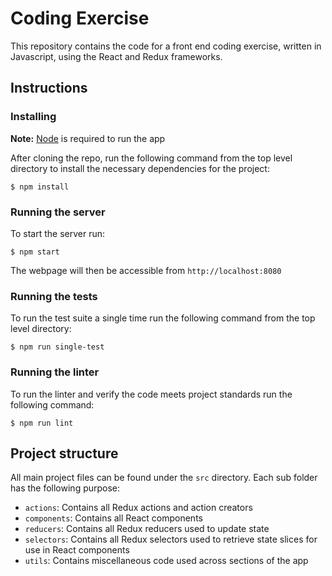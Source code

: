 # Coding Exercise

This repository contains the code for a front end coding exercise, written in Javascript, using the React and Redux frameworks.

## Instructions

### Installing

**Note:** [Node](https://nodejs.org/en/) is required to run the app
 
After cloning the repo, run the following command from the top level directory to install the necessary dependencies for the project:

```
$ npm install
```

### Running the server

To start the server run:

```
$ npm start
```

The webpage will then be accessible from `http://localhost:8080`

### Running the tests

To run the test suite a single time run the following command from the top level directory:

```
$ npm run single-test
```

### Running the linter

To run the linter and verify the code meets project standards run the following command:

```
$ npm run lint
```

## Project structure

All main project files can be found under the `src` directory. Each sub folder has the following purpose:

-  `actions`: Contains all Redux actions and action creators
-  `components`: Contains all React components
-  `reducers`: Contains all Redux reducers used to update state
-  `selectors`: Contains all Redux selectors used to retrieve state slices for use in React components
-  `utils`: Contains miscellaneous code used across sections of the app